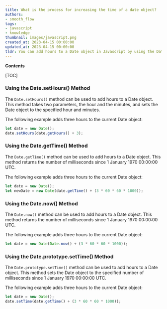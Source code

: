 ```yaml
---
title: What is the process for increasing the time of a date object?
authors:
- smooth_flow
tags:
- javascript
- knowledge
thumbnail: images/javascript.png
created_at: 2023-04-15 00:00:00
updated_at: 2023-04-15 00:00:00
tldr: You can add hours to a Date object in Javascript by using the Date.prototype.setHours() method.
---
```


**Contents**

[TOC]

### Using the Date.setHours() Method

The `Date.setHours()` method can be used to add hours to a Date object. This method takes two parameters, the hour and the minutes, and sets the Date object to the specified hour and minutes.

The following example adds three hours to the current Date object:

```javascript
let date = new Date();
date.setHours(date.getHours() + 3);
```

### Using the Date.getTime() Method

The `Date.getTime()` method can be used to add hours to a Date object. This method returns the number of milliseconds since 1 January 1970 00:00:00 UTC.

The following example adds three hours to the current Date object:

```javascript
let date = new Date();
let newDate = new Date(date.getTime() + (3 * 60 * 60 * 1000));
```

### Using the Date.now() Method

The `Date.now()` method can be used to add hours to a Date object. This method returns the number of milliseconds since 1 January 1970 00:00:00 UTC.

The following example adds three hours to the current Date object:

```javascript
let date = new Date(Date.now() + (3 * 60 * 60 * 1000));
```

### Using the Date.prototype.setTime() Method

The `Date.prototype.setTime()` method can be used to add hours to a Date object. This method sets the Date object to the specified number of milliseconds since 1 January 1970 00:00:00 UTC.

The following example adds three hours to the current Date object:

```javascript
let date = new Date();
date.setTime(date.getTime() + (3 * 60 * 60 * 1000));
```
